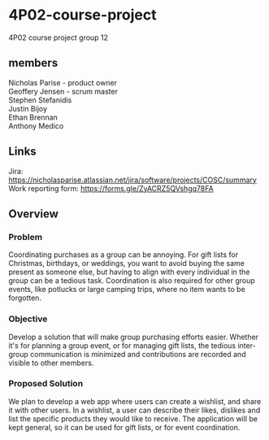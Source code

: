 # 4P02-course-project
4P02 course project group 12
## members
Nicholas Parise - product owner  
Geoffery Jensen - scrum master  
Stephen Stefanidis  
Justin Bijoy  
Ethan Brennan  
Anthony Medico  
## Links

Jira: https://nicholasparise.atlassian.net/jira/software/projects/COSC/summary  
Work reporting form: https://forms.gle/ZyACRZ5QVshgq78FA  

## Overview
### Problem  
Coordinating purchases as a group can be annoying. For gift lists for Christmas, birthdays, or weddings, you want to avoid buying the same present as someone else, but having to align with every individual in the group can be a tedious task. Coordination is also required for other group events, like potlucks or large camping trips, where no item wants to be forgotten.   

### Objective  
Develop a solution that will make group purchasing efforts easier. Whether it's for planning a group event, or for managing gift lists, the tedious inter-group communication is minimized and contributions are recorded and visible to other members.   

### Proposed Solution  
We plan to develop a web app where users can create a wishlist, and share it with other users. In a wishlist, a user can describe their likes, dislikes and list the specific products they would like to receive. The application will be kept general, so it can be used for gift lists, or for event coordination.   
